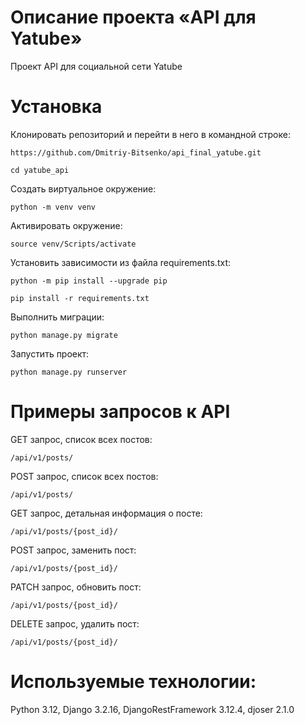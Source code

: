 # Описание проекта «API для Yatube»
Проект API для социальной сети Yatube

# Установка
Клонировать репозиторий и перейти в него в командной строке:

```
https://github.com/Dmitriy-Bitsenko/api_final_yatube.git
```

```
cd yatube_api
```

Cоздать виртуальное окружение:

```
python -m venv venv
```
Активировать окружение:
```
source venv/Scripts/activate
```

Установить зависимости из файла requirements.txt:

```
python -m pip install --upgrade pip
```

```
pip install -r requirements.txt
```

Выполнить миграции:

```
python manage.py migrate
```

Запустить проект:

```
python manage.py runserver
```

# Примеры запросов к API
GET запрос, список всех постов:
```
/api/v1/posts/
```
POST запрос, список всех постов:
```
/api/v1/posts/
```
GET запрос, детальная информация о посте:
```
/api/v1/posts/{post_id}/
```
POST запрос, заменить пост:
```
/api/v1/posts/{post_id}/
```
PATCH запрос, обновить пост:
```
/api/v1/posts/{post_id}/
```
DELETE запрос, удалить пост:
```
/api/v1/posts/{post_id}/
```

# Используемые технологии:
Python 3.12, Django 3.2.16, DjangoRestFramework 3.12.4, djoser 2.1.0


